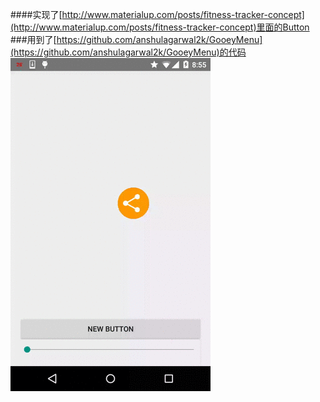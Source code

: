####实现了[http://www.materialup.com/posts/fitness-tracker-concept](http://www.materialup.com/posts/fitness-tracker-concept)里面的Button
###用到了[https://github.com/anshulagarwal2k/GooeyMenu](https://github.com/anshulagarwal2k/GooeyMenu)的代码
![enter image description here](demo.gif)
